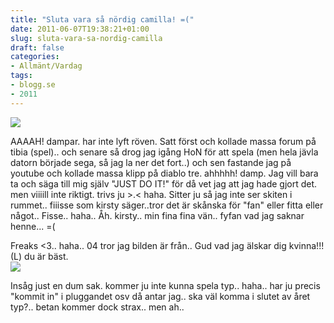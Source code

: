 ```yaml
---
title: "Sluta vara så nördig camilla! =("
date: 2011-06-07T19:38:21+01:00
slug: sluta-vara-sa-nordig-camilla
draft: false
categories:
- Allmänt/Vardag
tags:
- blogg.se
- 2011
---
```

![](/assets/images/blogg.se/diablo3-wp2_151609910.jpg)  
  
AAAAH! dampar. har inte lyft röven. Satt först och kollade massa forum på tibia (spel).. och senare så drog jag igång HoN för att spela (men hela jävla datorn började sega, så jag la ner det fort..) och sen fastande jag på youtube och kollade massa klipp på diablo tre. ahhhhh! damp. Jag vill bara ta och säga till mig själv "JUST DO IT!" för då vet jag att jag hade gjort det. men viiiill inte riktigt. trivs ju >.< haha. Sitter ju så jag inte ser skiten i rummet.. fiiisse som kirsty säger..tror det är skånska för "fan" eller fitta eller något.. Fisse.. haha.. Åh. kirsty.. min fina fina vän.. fyfan vad jag saknar henne... =(  
  
  
Freaks <3.. haha.. 04 tror jag bilden är från.. Gud vad jag älskar dig kvinna!!! (L) du är bäst.  
![](/assets/images/blogg.se/hahavircp_151609625.jpg)  
  
  
Insåg just en dum sak. kommer ju inte kunna spela typ.. haha.. har ju precis "kommit in" i pluggandet osv då antar jag.. ska väl komma i slutet av året typ?.. betan kommer dock strax.. men ah..